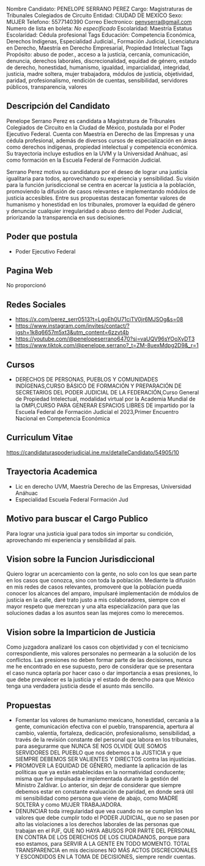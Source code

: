 Nombre Candidato: PENELOPE SERRANO PEREZ
Cargo: Magistraturas de Tribunales Colegiados de Circuito
Entidad: CIUDAD DE MEXICO
Sexo: MUJER
Telefono: 5577140390
Correo Electronico: penyserra@gmail.com
Numero de lista en boleta: *No especificado*
Escolaridad: Maestría
Estatus Escolaridad: Cédula profesional
Tags Educación: Competencia Económica, Derechos Indígenas, Especialidad Judicial., Formación Judicial, Licenciatura en Derecho, Maestría en Derecho Empresarial, Propiedad Intelectual
Tags Propósito: abuso de poder., acceso a la justicia, cercanía, comunicación, denuncia, derechos laborales, discrecionalidad, equidad de género, estado de derecho, honestidad, humanismo, igualdad, imparcialidad, integridad, justicia, madre soltera, mujer trabajadora, módulos de justicia, objetividad, paridad, profesionalismo, rendición de cuentas, sensibilidad, servidores públicos, transparencia, valores


## Descripción del Candidato 

Penelope Serrano Perez es candidata a Magistratura de Tribunales Colegiados de Circuito en la Ciudad de México, postulada por el Poder Ejecutivo Federal. Cuenta con Maestría en Derecho de las Empresas y una cédula profesional, además de diversos cursos de especialización en áreas como derechos indígenas, propiedad intelectual y competencia económica. Su trayectoria incluye estudios en la UVM y la Universidad Anáhuac, así como formación en la Escuela Federal de Formación Judicial.

Serrano Perez motiva su candidatura por el deseo de lograr una justicia igualitaria para todos, aprovechando su experiencia y sensibilidad. Su visión para la función jurisdiccional se centra en acercar la justicia a la población, promoviendo la difusión de casos relevantes e implementando módulos de justicia accesibles. Entre sus propuestas destacan fomentar valores de humanismo y honestidad en los tribunales, promover la equidad de género y denunciar cualquier irregularidad o abuso dentro del Poder Judicial, priorizando la transparencia en sus decisiones.


## Poder que postula

- Poder Ejecutivo Federal


## Pagina Web

No proporcionó


## Redes Sociales

- https://x.com/perez_serr0513?t=LgoEh0U71ciTV0jr6MJSOg&s=08
- https://www.instagram.com/invites/contact/?igsh=1k8q6657m5xt3&utm_content=6zzvt4b
- https://youtube.com/@penelopeserrano6470?si=vaUQV96sYOoXyDT3
- https://www.tiktok.com/@penelope.serrano?_t=ZM-8uexMdpg2D9&_r=1


## Cursos

- DERECHOS DE PERSONAS, PUEBLOS Y COMUNIDADES INDÍGENAS,CURSO BÁSICO DE FORMACIÓN Y PREPARACIÓN DE SECRETARIOS DEL PODER JUDICIAL DE LA FEDERACIÓN,Curso General de Propiedad Intelectual, modalidad virtual por la Academia Mundial de la OMPI,CURSO PARA GENERAR ESPACIOS LIBRES DE  impartido por la Escuela Federal de Formación Judicial el 2023,Primer Encuentro Nacional en Competencia Económica


## Curriculum Vitae

https://candidaturaspoderjudicial.ine.mx/detalleCandidato/54905/10


## Trayectoria Academica

- Lic en derecho UVM, Maestría Derecho de las Empresas, Universidad Anáhuac
- Especialidad Escuela Federal Formación Jud


## Motivo para buscar el Cargo Publico

Para lograr una justicia igual para todos sin importar su condición, aprovechando mi experiencia y sensibilidad al pais.


## Vision sobre la Funcion Jurisdiccional

Quiero lograr un acercamiento con la gente, no solo con los que sean parte en los casos que conozca, sino con toda la población. Mediante la difusión en mis redes de casos relevantes, promoveré que la población pueda conocer los alcances del amparo, impulsaré implementación de módulos de justicia en la calle, daré trato justo a mis colaboradores, siempre con el mayor respeto que merezcan y una alta especialización para que las soluciones dadas a los asuntos sean las mejores como lo merecemos.


## Vision sobre la Imparticion de Justicia

Como juzgadora analizaré los casos con objetividad y con el tecnicismo correspondiente, mis valores personales no permearán a la solución de los conflictos. Las presiones no deben formar parte de las decisiones, nunca me he encontrado en ese supuesto, pero de considerar que se presentara el caso nunca optaría por hacer caso o dar importancia a esas presiones, lo que debe prevalecer es la justicia y el estado de derecho para que México tenga una verdadera justicia desde el asunto más sencillo.


## Propuestas

- Fomentar los valores de humanismo mexicano, honestidad, cercanía a la gente, comunicación efectiva con el pueblo, transparencia, apertura al cambio, valentía, fortaleza, dedicación, profesionalismo, sensibilidad, a través de la revisión constante del personal que labora en los tribunales, para asegurarme que NUNCA SE NOS OLVIDE QUE SOMOS SERVIDORES DEL PUEBLO que nos debemos a la JUSTICIA y que SIEMPRE DEBEMOS SER VALIENTES Y DIRECTOS contra las injusticias.
- PROMOVER LA EQUIDAD DE GÉNERO, mediante la aplicación de las políticas que ya están establecidas en la normatividad conducente; misma que fue impulsada e implementada durante la gestión del Ministro Zaldívar. Lo anterior, sin dejar de considerar que siempre debemos estar en constante evaluación de paridad, en donde será útil mi sensibilidad como persona que viene de abajo, como MADRE SOLTERA y como MUJER TRABAJADORA.
- DENUNCIAR toda irregularidad que vea cuando no se cumplan los valores que debe cumplir todo el PODER JUDICIAL, que no se pasen por alto las violaciones a los derechos laborales de las personas que trabajan en el PJF, QUE NO HAYA ABUSOS POR PARTE DEL PERSONAL EN CONTRA DE LOS DERECHOS DE LOS CIUDADANOS, porque para eso estamos, para SERVIR A LA GENTE EN TODO MOMENTO. TOTAL TRANSPARENCIA en mis decisiones NO MÁS ACTOS DISCRECIONALES Y ESCONDIDOS EN LA TOMA DE DECISIONES, siempre rendir cuentas.


